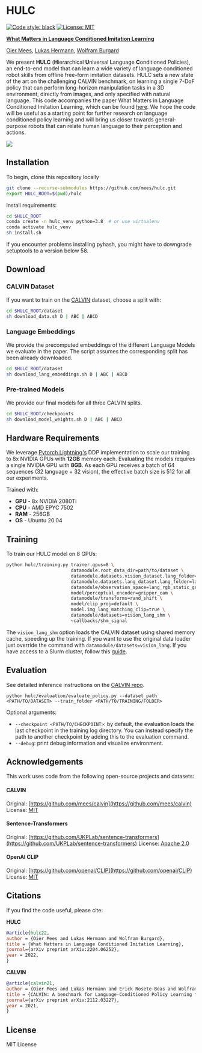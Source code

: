 # HULC
[![Code style: black](https://img.shields.io/badge/code%20style-black-000000.svg)](https://github.com/psf/black)
[![License: MIT](https://img.shields.io/badge/License-MIT-yellow.svg)](https://opensource.org/licenses/MIT)

[<b>What Matters in Language Conditioned Imitation Learning</b>](https://arxiv.org/pdf/2204.06252.pdf)

[Oier Mees](https://www.oiermees.com/), [Lukas Hermann](http://www2.informatik.uni-freiburg.de/~hermannl/), [Wolfram Burgard](http://www2.informatik.uni-freiburg.de/~burgard)

 We present **HULC** (**H**ierarchical **U**niversal **L**anguage **C**onditioned Policies), an end-to-end model that can
 learn  a wide variety of language conditioned robot skills from  offline free-form imitation datasets. HULC sets a new state of the art on the challenging CALVIN benchmark,
 on learning a single 7-DoF policy that can perform long-horizon manipulation tasks in a 3D environment, directly from images, and only specified with natural language.
This code accompanies the paper What Matters in Language Conditioned Imitation Learning, which can be found [here](https://arxiv.org/pdf/2204.06252.pdf).
We hope the code will be useful as a starting point for further research on language conditioned policy learning and will bring us closer towards general-purpose robots that can relate human language to their perception and actions.

![](media/hulc_rollout.gif)
## Installation
To begin, clone this repository locally
```bash
git clone --recurse-submodules https://github.com/mees/hulc.git
export HULC_ROOT=$(pwd)/hulc

```
Install requirements:
```bash
cd $HULC_ROOT
conda create -n hulc_venv python=3.8  # or use virtualenv
conda activate hulc_venv
sh install.sh
```
If you encounter problems installing pyhash, you might have to downgrade setuptools to a version below 58.

## Download
### CALVIN Dataset
If you want to train on the [CALVIN](https://github.com/mees/calvin) dataset, choose a split with:
```bash
cd $HULC_ROOT/dataset
sh download_data.sh D | ABC | ABCD
```
### Language Embeddings
We provide the precomputed embeddings of the different Language Models we evaluate in the paper.
The script assumes the corresponding split has been already downloaded.
```bash
cd $HULC_ROOT/dataset
sh download_lang_embeddings.sh D | ABC | ABCD
```

### Pre-trained Models
We provide our final models for all three CALVIN splits.
```bash
cd $HULC_ROOT/checkpoints
sh download_model_weights.sh D | ABC | ABCD
```

## Hardware Requirements

We leverage [Pytorch Lightning's](https://www.pytorchlightning.ai/) DDP implementation to scale our training to 8x NVIDIA GPUs with **12GB** memory each.
Evaluating the models requires a single NVIDIA GPU with **8GB**. As each GPU receives a batch of 64 sequences (32 language + 32 vision), the effective batch size is 512 for all our experiments.

Trained with:
- **GPU** - 8x NVIDIA 2080Ti
- **CPU** - AMD EPYC 7502
- **RAM** - 256GB
- **OS** - Ubuntu 20.04

## Training
To train our HULC model on 8 GPUs:
```bash
python hulc/training.py trainer.gpus=8 \
                        datamodule.root_data_dir=path/to/dataset \
                        datamodule.datasets.vision_dataset.lang_folder=lang_paraphrase-MiniLM-L3-v2 \
                        datamodule.datasets.lang_dataset.lang_folder=lang_paraphrase-MiniLM-L3-v2 \
                        datamodule/observation_space=lang_rgb_static_gripper_rel_act \
                        model/perceptual_encoder=gripper_cam \
                        datamodule/transforms=rand_shift \
                        model/clip_proj=default \
                        model.img_lang_matching_clip=true \
                        datamodule/datasets=vision_lang_shm \
                        ~callbacks/shm_signal
```
The `vision_lang_shm` option loads the CALVIN dataset using shared memory cache, speeding up the training.
If you want to use the original data loader just override the command with `datamodule/datasets=vision_lang`.
If you have access to a Slurm cluster, follow this [guide](https://github.com/mees/hulc/blob/main/slurm_scripts/README.md).

## Evaluation
See detailed inference instructions on the [CALVIN repo](https://github.com/mees/calvin#muscle-evaluation-the-calvin-challenge).
```
python hulc/evaluation/evaluate_policy.py --dataset_path <PATH/TO/DATASET> --train_folder <PATH/TO/TRAINING/FOLDER>
```
Optional arguments:

- `--checkpoint <PATH/TO/CHECKPOINT>`: by default, the evaluation loads the last checkpoint in the training log directory.
You can instead specify the path to another checkpoint by adding this to the evaluation command.
- `--debug`: print debug information and visualize environment.

## Acknowledgements

This work uses code from the following open-source projects and datasets:

#### CALVIN
Original:  [https://github.com/mees/calvin](https://github.com/mees/calvin)
License: [MIT](https://github.com/mees/calvin/blob/main/LICENSE)

#### Sentence-Transformers
Original:  [https://github.com/UKPLab/sentence-transformers](https://github.com/UKPLab/sentence-transformers)
License: [Apache 2.0](https://github.com/UKPLab/sentence-transformers/blob/master/LICENSE)

#### OpenAI CLIP
Original: [https://github.com/openai/CLIP](https://github.com/openai/CLIP)
License: [MIT](https://github.com/openai/CLIP/blob/main/LICENSE)
## Citations

If you find the code useful, please cite:

**HULC**
```bibtex
@article{hulc22,
author = {Oier Mees and Lukas Hermann and Wolfram Burgard},
title = {What Matters in Language Conditioned Imitation Learning},
journal={arXiv preprint arXiv:2204.06252},
year = 2022,
}
```
**CALVIN**
```bibtex
@article{calvin21,
author = {Oier Mees and Lukas Hermann and Erick Rosete-Beas and Wolfram Burgard},
title = {CALVIN: A benchmark for Language-Conditioned Policy Learning for Long-Horizon Robot Manipulation Tasks},
journal={arXiv preprint arXiv:2112.03227},
year = 2021,
}
```

## License

MIT License
